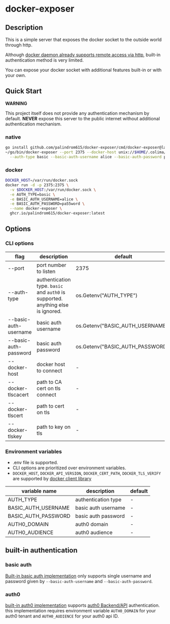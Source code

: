 # docker-exposer

## Description

This is a simple server that exposes the docker socket to the outside world through http.

Although [docker daemon already supports remote access via http](https://docs.docker.com/config/daemon/remote-access/),
built-in authentication method is very limited.

You can expose your docker socket with additional features built-in or with your own.

## Quick Start

**WARNING**

This project itself does not provide any authentication mechanism by default. **NEVER** expose this server to the
public internet without additional authentication mechanism.

### native

```bash
go install github.com/palindrom615/docker-exposer/cmd/docker-exposer@latest
~/go/bin/docker-exposer --port 2375 --docker-host unix://$HOME/.colima/docker.sock \
  --auth-type basic --basic-auth-username alice --basic-auth-password pa55word
```

### docker

```bash
DOCKER_HOST=/var/run/docker.sock
docker run -d -p 2375:2375 \
  -v $DOCKER_HOST:/var/run/docker.sock \
  -e AUTH_TYPE=basic \
  -e BASIC_AUTH_USERNAME=alice \
  -e BASIC_AUTH_PASSWORD=pa55word \
  --name docker-exposer \
  ghcr.io/palindrom615/docker-exposer:latest
```

## Options

### CLI options

| flag                  | description                                                                      | default                          |
|-----------------------|----------------------------------------------------------------------------------|----------------------------------|
| --port                | port number to listen                                                            | 2375                             |
| --auth-type           | authentication type. `basic` and `auth0` is supported. anything else is ignored. | os.Getenv("AUTH_TYPE")           |
| --basic-auth-username | basic auth username                                                              | os.Getenv("BASIC_AUTH_USERNAME") |
| --basic-auth-password | basic auth password                                                              | os.Getenv("BASIC_AUTH_PASSWORD") |
| --docker-host         | docker host to connect                                                           | -                                |
| --docker-tlscacert    | path to CA cert on tls connect                                                   | -                                |
| --docker-tlscert      | path to cert on tls                                                              | -                                |
| --docker-tlskey       | path to key on tls                                                               | -                                |

### Environment variables

* .env file is supported. 
* CLI options are prioritized over environment variables.
* `DOCKER_HOST`, `DOCKER_API_VERSION`, `DOCKER_CERT_PATH`, `DOCKER_TLS_VERIFY` are supported by
[docker client library](https://pkg.go.dev/github.com/docker/docker/client#FromEnv)

| variable name       | description                                 | default |
|---------------------|---------------------------------------------|---------|
| AUTH_TYPE           | authentication type                         | -       |
| BASIC_AUTH_USERNAME | basic auth username                         | -       |
| BASIC_AUTH_PASSWORD | basic auth password                         | -       |
| AUTH0_DOMAIN        | auth0 domain                                | -       |
| AUTH0_AUDIENCE      | auth0 audience                              | -       |

## built-in authentication

### basic auth

[Built-in basic auth implementation](middleware/basicauth.go) only supports single username and password given
by `--basic-auth-username` and `--basic-auth-password`.

### auth0

[built-in auth0 implementation](middleware/auth0.go)
supports [auth0 Backend/API](https://auth0.com/docs/quickstart/backend/golang/01-authorization#configure-auth0-apis)
authentication.
this implementation requires environment variable `AUTH0_DOMAIN` for your auth0 tenant and `AUTH0_AUDIENCE` for your
auth0 api ID. 
